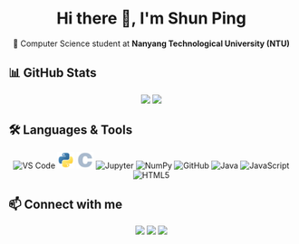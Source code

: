 <h1 align="center">Hi there 👋, I'm Shun Ping </h1>

<p align="center">
  🌱 Computer Science student at <b>Nanyang Technological University (NTU)</b>  
</p>

## 📊 GitHub Stats
<div align="center">
  <img src="https://github-readme-stats.vercel.app/api?username=shunpingong&hide=stars,prs,issues&theme=shades-of-purple&show_icons=true&count_private=true" height="150" />
  <img src="https://github-readme-stats.vercel.app/api/top-langs/?username=shunpingong&hide_progress=true&theme=shades-of-purple" height="150"/>
</div>

## 🛠️ Languages & Tools
<div align="center">
  <img src="https://cdn.jsdelivr.net/gh/devicons/devicon/icons/vscode/vscode-original.svg" width="30" alt="VS Code"/>
  <img src="https://raw.githubusercontent.com/github/explore/80688e429a7d4ef2fca1e82350fe8e3517d3494d/topics/python/python.png" width="30" alt="Python"/>
  <img src="https://raw.githubusercontent.com/github/explore/f3e22f0dca2be955676bc70d6214b95b13354ee8/topics/c/c.png" width="30" alt="C"/>
  <img src="https://avatars.githubusercontent.com/u/7388996?s=280&v=4" width="30" alt="Jupyter"/>
  <img src="https://user-images.githubusercontent.com/67586773/105040771-43887300-5a88-11eb-9f01-bee100b9ef22.png" width="30" alt="NumPy"/>
  <img src="https://user-images.githubusercontent.com/3369400/139447912-e0f43f33-6d9f-45f8-be46-2df5bbc91289.png" width="30" alt="GitHub"/>
  <img src="https://cdn.jsdelivr.net/gh/devicons/devicon/icons/java/java-original.svg" width="30" alt="Java"/>
  <img src="https://cdn.jsdelivr.net/gh/devicons/devicon/icons/javascript/javascript-original.svg" width="30" alt="JavaScript"/>
  <img src="https://cdn.jsdelivr.net/gh/devicons/devicon/icons/html5/html5-original.svg" width="30" alt="HTML5"/>
</div>

## 📫 Connect with me
<p align="center">
  <a href="https://github.com/shunpingong"><img src="https://img.shields.io/badge/GitHub-%2312100E.svg?style=for-the-badge&logo=github&logoColor=white"/></a>
  <a href="https://www.linkedin.com/in/shunpingong/"><img src="https://img.shields.io/badge/LinkedIn-%230077B5.svg?style=for-the-badge&logo=linkedin&logoColor=white"/></a>
  <a href="https://shunpingong.github.io/Portfolio/"><img src="https://img.shields.io/badge/Portfolio-%23000000.svg?style=for-the-badge&logo=firefox&logoColor=white"/></a>
</p>
